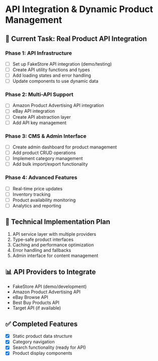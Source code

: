 # API Integration & Dynamic Product Management

## 🎯 Current Task: Real Product API Integration

### Phase 1: API Infrastructure
- [ ] Set up FakeStore API integration (demo/testing)
- [ ] Create API utility functions and types
- [ ] Add loading states and error handling
- [ ] Update components to use dynamic data

### Phase 2: Multi-API Support
- [ ] Amazon Product Advertising API integration
- [ ] eBay API integration
- [ ] Create API abstraction layer
- [ ] Add API key management

### Phase 3: CMS & Admin Interface
- [ ] Create admin dashboard for product management
- [ ] Add product CRUD operations
- [ ] Implement category management
- [ ] Add bulk import/export functionality

### Phase 4: Advanced Features
- [ ] Real-time price updates
- [ ] Inventory tracking
- [ ] Product availability monitoring
- [ ] Analytics and reporting

## 🔧 Technical Implementation Plan
1. API service layer with multiple providers
2. Type-safe product interfaces
3. Caching and performance optimization
4. Error handling and fallbacks
5. Admin interface for content management

## 📊 API Providers to Integrate
- FakeStore API (demo/development)
- Amazon Product Advertising API
- eBay Browse API
- Best Buy Products API
- Target API (if available)

## ✅ Completed Features
- [x] Static product data structure
- [x] Category navigation
- [x] Search functionality (ready for API)
- [x] Product display components
